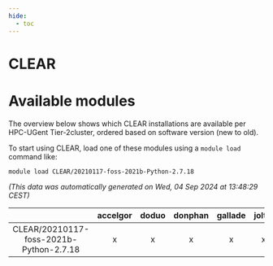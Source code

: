 ```yaml
---
hide:
  - toc
---
```


CLEAR
=====

# Available modules


The overview below shows which CLEAR installations are available per HPC-UGent Tier-2cluster, ordered based on software version (new to old).

To start using CLEAR, load one of these modules using a `module load` command like:

```shell
module load CLEAR/20210117-foss-2021b-Python-2.7.18
```

*(This data was automatically generated on Wed, 04 Sep 2024 at 13:48:29 CEST)*  

| |accelgor|doduo|donphan|gallade|joltik|shinx|skitty|
| :---: | :---: | :---: | :---: | :---: | :---: | :---: | :---: |
|CLEAR/20210117-foss-2021b-Python-2.7.18|x|x|x|x|x|-|x|

